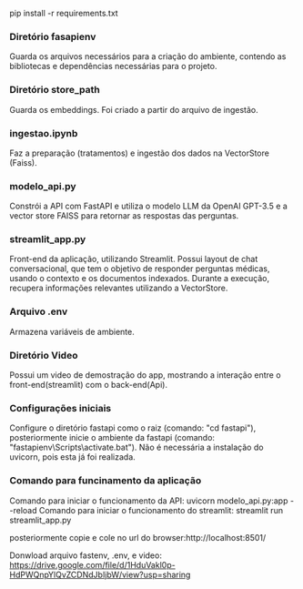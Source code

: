 pip install -r requirements.txt

### Diretório fasapienv
Guarda os arquivos necessários para a criação do ambiente, contendo as bibliotecas e dependências necessárias para o projeto.

### Diretório store_path
Guarda os embeddings. Foi criado a partir do arquivo de ingestão.

### ingestao.ipynb
Faz a preparação (tratamentos) e ingestão dos dados na VectorStore (Faiss).

### modelo_api.py
Constrói a API com FastAPI e utiliza o modelo LLM da OpenAI GPT-3.5 e a vector store FAISS para retornar as respostas das perguntas.

### streamlit_app.py
Front-end da aplicação, utilizando Streamlit. Possui layout de chat conversacional, que tem o objetivo de responder perguntas médicas, usando o contexto e os documentos indexados. Durante a execução, recupera informações relevantes utilizando a VectorStore.

### Arquivo .env
Armazena variáveis de ambiente.

### Diretório Video
Possui um video de demostração do app, mostrando a interação entre o front-end(streamlit) com o back-end(Api).

### Configurações iniciais
Configure o diretório fastapi como o raiz (comando: "cd fastapi"), posteriormente inicie o ambiente da fastapi (comando: "fastapienv\Scripts\activate.bat"). Não é necessária a instalação do uvicorn, pois esta já foi realizada.

### Comando para funcinamento da aplicação
Comando para iniciar o funcionamento da API: uvicorn modelo_api.py:app --reload
Comando para iniciar o funcionamento do streamlit: streamlit run streamlit_app.py

posteriormente copie e cole no url do browser:http://localhost:8501/

Donwload arquivo fastenv, .env, e video: https://drive.google.com/file/d/1HduVakl0p-HdPWQnpYlQvZCDNdJbIjbW/view?usp=sharing

